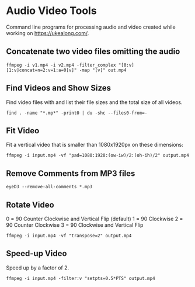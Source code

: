 # Audio Video Tools

Command line programs for processing audio and video created while working on https://ukealong.com/.

## Concatenate two video files omitting the audio

    ffmpeg -i v1.mp4 -i v2.mp4 -filter_complex "[0:v][1:v]concat=n=2:v=1:a=0[v]" -map "[v]" out.mp4

## Find Videos and Show Sizes

Find video files with and list their file sizes and the total size of all videos.

    find . -name "*.mp*" -print0 | du -shc --files0-from=-

## Fit Video

Fit a vertical video that is smaller than 1080x1920px on these dimensions:

    ffmpeg -i input.mp4 -vf "pad=1080:1920:(ow-iw)/2:(oh-ih)/2" output.mp4

## Remove Comments from MP3 files

    eyeD3 --remove-all-comments *.mp3

## Rotate Video

0 = 90 Counter Clockwise and Vertical Flip (default)
1 = 90 Clockwise
2 = 90 Counter Clockwise
3 = 90 Clockwise and Vertical Flip

    ffmpeg -i input.mp4 -vf "transpose=2" output.mp4

## Speed-up Video

Speed up by a factor of 2.

    ffmpeg -i input.mp4 -filter:v "setpts=0.5*PTS" output.mp4
